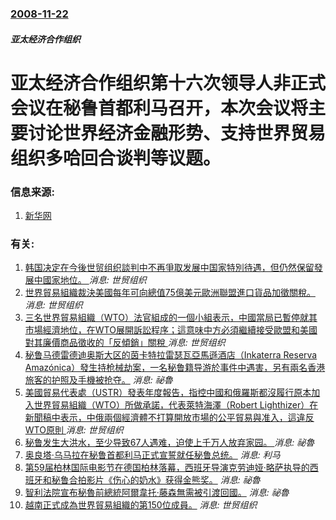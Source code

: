### [2008-11-22](/news/2008/11/22/index.md)

##### 亚太经济合作组织
# 亚太经济合作组织第十六次领导人非正式会议在秘鲁首都利马召开，本次会议将主要讨论世界经济金融形势、支持世界贸易组织多哈回合谈判等议题。




### 信息来源:

1. [新华网](http://news.xinhuanet.com/world/2008-11/23/content_10397797.htm)

### 有关:

1. [ 韩国决定在今後世贸组织談判中不再爭取发展中国家特別待遇，但仍然保留發展中國家地位。 ](/zh/news/2019/10/25/韩国决定在今後世贸组织談判中不再爭取发展中国家特別待遇-但仍然保留發展中國家地位.md) _消息: 世贸组织_
2. [世界貿易組織裁決美國每年可向總值75億美元歐洲聯盟進口貨品加徵關稅。 ](/zh/news/2019/10/2/世界貿易組織裁決美國每年可向總值75億美元歐洲聯盟進口貨品加徵關稅.md) _消息: 世贸组织_
3. [三名世界貿易組織（WTO）法官組成的一個小組表示，中國當局已暫停就其市場經濟地位，在WTO展開訴訟程序；這意味中方必須繼續接受歐盟和美國對其廉價商品徵收的「反傾銷」關稅 ](/zh/news/2019/06/17/三名世界貿易組織-WTO-法官組成的一個小組表示-中國當局已暫停就其市場經濟地位-在WTO展開訴訟程序-這意味中方必須繼.md) _消息: 世贸组织_
4. [秘鲁马德雷德迪奥斯大区的茵卡特拉雷瑟瓦亞馬遜酒店（Inkaterra Reserva Amazónica）發生持枪械劫案，一名秘鲁籍导游於事件中遇害，另有兩名香港旅客的护照及手機被抢夺。](/zh/news/2019/02/19/秘鲁马德雷德迪奥斯大区的茵卡特拉雷瑟瓦亞馬遜酒店-Inkaterra-Reserva-Amazónica-發生持枪械劫案.md) _消息: 祕魯_
5. [美國貿易代表處（USTR）發表年度報告，指控中國和俄羅斯都沒履行原本加入世界貿易組織（WTO）所做承諾，代表萊特海澤（Robert Lighthizer）在新聞稿中表示，中俄兩個經濟體不打算開放市場的公平貿易與准入，這違反WTO原則 ](/zh/news/2018/01/19/美國貿易代表處-USTR-發表年度報告-指控中國和俄羅斯都沒履行原本加入世界貿易組織-WTO-所做承諾-代表萊特海澤-R.md) _消息: 世贸组织_
6. [秘鲁发生大洪水，至少导致67人遇难，迫使上千万人放弃家园。 ](/zh/news/2017/03/17/秘鲁发生大洪水-至少导致67人遇难-迫使上千万人放弃家园.md) _消息: 祕魯_
7. [奥良塔·乌马拉在秘鲁首都利马正式宣誓就任秘鲁总统。](/zh/news/2011/07/28/奥良塔-乌马拉在秘鲁首都利马正式宣誓就任秘鲁总统.md) _消息: 利马_
8. [第59届柏林国际电影节在德国柏林落幕，西班牙导演克劳迪娅·略萨执导的西班牙和秘鲁合拍影片《伤心的奶水》获得金熊奖。](/zh/news/2009/02/14/第59届柏林国际电影节在德国柏林落幕-西班牙导演克劳迪娅-略萨执导的西班牙和秘鲁合拍影片-伤心的奶水-获得金熊奖.md) _消息: 祕魯_
9. [智利法院宣布秘魯前總統阿爾韋托·藤森無需被引渡回國。](/zh/news/2007/07/11/智利法院宣布秘魯前總統阿爾韋托-藤森無需被引渡回國.md) _消息: 祕魯_
10. [越南正式成為世界貿易組織的第150位成員。](/zh/news/2007/01/11/越南正式成為世界貿易組織的第150位成員.md) _消息: 世贸组织_
